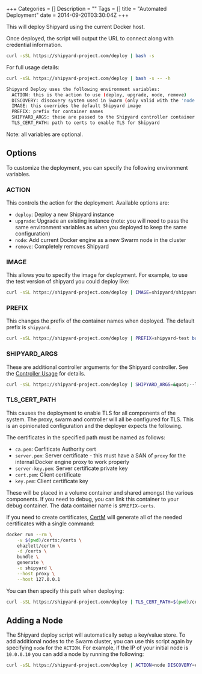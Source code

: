+++
Categories = []
Description = ""
Tags = []
title = "Automated Deployment"
date = 2014-09-20T03:30:04Z
+++

This will deploy Shipyard using the current Docker host.

Once deployed, the script will output the URL to connect along with credential
information.

```bash
curl -sSL https://shipyard-project.com/deploy | bash -s
```

For full usage details:

```bash
curl -sSL https://shipyard-project.com/deploy | bash -s -- -h
```

```bash
Shipyard Deploy uses the following environment variables:
  ACTION: this is the action to use (deploy, upgrade, node, remove)
  DISCOVERY: discovery system used in Swarm (only valid with the 'node' action)
  IMAGE: this overrides the default Shipyard image
  PREFIX: prefix for container names
  SHIPYARD_ARGS: these are passed to the Shipyard controller container as controller args
  TLS_CERT_PATH: path to certs to enable TLS for Shipyard
```

Note: all variables are optional.

## Options

To customize the deployment, you can specify the following environment
variables.

### ACTION

This controls the action for the deployment.  Available options are:

- `deploy`: Deploy a new Shipyard instance
- `upgrade`: Upgrade an existing instance (note: you will need to pass the
same environment variables as when you deployed to keep the same configuration)
- `node`: Add current Docker engine as a new Swarm node in the cluster
- `remove`: Completely removes Shipyard

### IMAGE

This allows you to specify the image for deployment.  For example, to use the
test version of shipyard you could deploy like:

```bash
curl -sSL https://shipyard-project.com/deploy | IMAGE=shipyard/shipyard:test bash -s
```

### PREFIX

This changes the prefix of the container names when deployed.  The default
prefix is `shipyard`.


```bash
curl -sSL https://shipyard-project.com/deploy | PREFIX=shipyard-test bash -s
```

### SHIPYARD_ARGS

These are additional controller arguments for the Shipyard controller.  See
the [Controller Usage](/docs/usage/controller/) for details.

```bash
curl -sSL https://shipyard-project.com/deploy | SHIPYARD_ARGS=&quot;--ldap-server=ldap.example.com --ldap-autocreate-users&quot; bash -s
```

### TLS_CERT_PATH

This causes the deployment to enable TLS for all components of the system.
The proxy, swarm and controller will all be configured for TLS.  This is an
opinionated configuration and the deployer expects the following.

The certificates in the specified path must be named as follows:

- `ca.pem`: Cerfiticate Authority cert
- `server.pem`: Server certificate - this must have a SAN of `proxy` for the
internal Docker engine proxy to work properly
- `server-key.pem`: Server certificate private key
- `cert.pem`: Client certificate
- `key.pem`: Client certificate key

These will be placed in a volume container and shared amongst the various
components.  If you need to debug, you can link this container to your debug
container.  The data container name is `$PREFIX-certs`.

If you need to create certificates, [CertM](https://github.com/ehazlett/certm/)
will generate all of the needed certificates with a single command:

```bash
docker run --rm \
    -v $(pwd)/certs:/certs \
    ehazlett/certm \
    -d /certs \
    bundle \
    generate \
    -o shipyard \
    --host proxy \
    --host 127.0.0.1
```

You can then specify this path when deploying:

```bash
curl -sSL https://shipyard-project.com/deploy | TLS_CERT_PATH=$(pwd)/certs bash -s
```

## Adding a Node

The Shipyard deploy script will automatically setup a key/value store.
To add additional nodes to the Swarm cluster, you can use this script again
by specifying `node` for the `ACTION`.  For example, if the IP of your initial
node is `10.0.0.10` you can add a node by running the following:

```bash
curl -sSL https://shipyard-project.com/deploy | ACTION=node DISCOVERY=etcd://10.0.1.10:4001 bash -s
```
